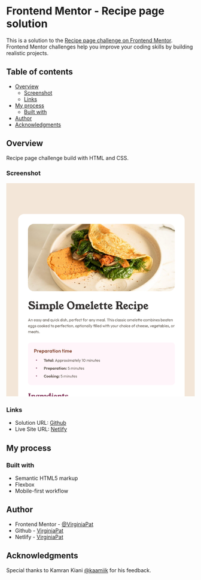 # Frontend Mentor - Recipe page solution

This is a solution to the [Recipe page challenge on Frontend Mentor](https://www.frontendmentor.io/challenges/recipe-page-KiTsR8QQKm). Frontend Mentor challenges help you improve your coding skills by building realistic projects.

## Table of contents

- [Overview](#overview)
  - [Screenshot](#screenshot)
  - [Links](#links)
- [My process](#my-process)
  - [Built with](#built-with)
- [Author](#author)
- [Acknowledgments](#acknowledgments)

## Overview

Recipe page challenge build with HTML and CSS.

### Screenshot

![Screenshot-solution](./Screenshot-Recipe-page-tablet-layout.png)

### Links

- Solution URL: [Github](https://github.com/VirginiaPat/recipe-page-main.git)
- Live Site URL: [Netlify](https://recipe-card-virgi.netlify.app/)

## My process

### Built with

- Semantic HTML5 markup
- Flexbox
- Mobile-first workflow

## Author

- Frontend Mentor - [@VirginiaPat](https://www.frontendmentor.io/profile/VirginiaPat)
- Github - [VirginiaPat ](https://github.com/VirginiaPat)
- Netlify - [VirginiaPat](https://app.netlify.com/teams/virginia-patrika/sites)

## Acknowledgments

Special thanks to Kamran Kiani [@kaamiik](https://www.frontendmentor.io/profile/kaamiik) for his feedback.
